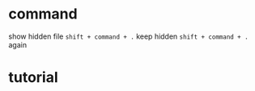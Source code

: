 
# command
show hidden file `shift + command + .`
keep hidden      `shift + command + .` again


# tutorial
